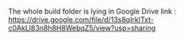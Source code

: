 The whole build folder is lying in Google Drive link : https://drive.google.com/file/d/13s8qIrkITxt-c0AkLl83n8h8H8WebqZ5/view?usp=sharing